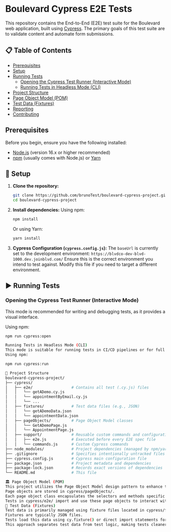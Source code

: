 # Boulevard Cypress E2E Tests

This repository contains the End-to-End (E2E) test suite for the Boulevard web application, built using [Cypress](https://www.cypress.io/). The primary goals of this test suite are to validate content and automate form submissions.

## 📋 Table of Contents

- [Prerequisites](#-prerequisites)
- [Setup](#-setup)
- [Running Tests](#-running-tests)
  - [Opening the Cypress Test Runner (Interactive Mode)](#opening-the-cypress-test-runner-interactive-mode)
  - [Running Tests in Headless Mode (CLI)](#running-tests-in-headless-mode-cli)
- [Project Structure](#-project-structure)
- [Page Object Model (POM)](#-page-object-model-pom)
- [Test Data (Fixtures)](#-test-data-fixtures)
- [Reporting](#-reporting)
- [Contributing](#-contributing)

##  Prerequisites

Before you begin, ensure you have the following installed:
*   [Node.js](https://nodejs.org/) (version 16.x or higher recommended)
*   [npm](https://www.npmjs.com/) (usually comes with Node.js) or [Yarn](https://yarnpkg.com/)

## 🚀 Setup

1.  **Clone the repository:**
    ```bash
    git clone https://github.com/brunoTest/boulevard-cypress-project.git
    cd boulevard-cypress-project
    ```

2.  **Install dependencies:**
    Using npm:
    ```bash
    npm install
    ```
    Or using Yarn:
    ```bash
    yarn install
    ```

3.  **Cypress Configuration (`cypress.config.js`):**
    The `baseUrl` is currently set to the development environment:
    `https://blvdco-dev-blvd-1000.dev.joinblvd.com/`
    Ensure this is the correct environment you intend to test against. Modify this file if you need to target a different environment.

## ▶️ Running Tests

### Opening the Cypress Test Runner (Interactive Mode)

This mode is recommended for writing and debugging tests, as it provides a visual interface.

Using npm:
```bash
npm run cypress:open

Running Tests in Headless Mode (CLI)
This mode is suitable for running tests in CI/CD pipelines or for full regression runs. Tests will run in a headless browser, and results will be output to the console. Videos and screenshots (on failure) are typically saved in cypress/videos/ and cypress/screenshots/ respectively.
Using npm:

npm run cypress:run

📁 Project Structure
boulevard-cypress-project/
├── cypress/
│   ├── e2e/                 # Contains all test (.cy.js) files
│   │   └── getADemo.cy.js
│   │   └── appointmentByEmail.cy.js
│   │   └── ...
│   ├── fixtures/            # Test data files (e.g., JSON)
│   │   └── getADemoData.json
│   │   └── appointmentData.json
│   ├── pageObjects/         # Page Object Model classes
│   │   └── GetADemoPage.js
│   │   └── AppointmentPage.js
│   ├── support/             # Reusable custom commands and configurations
│   │   ├── e2e.js           # Executed before every E2E spec file
│   │   └── commands.js      # Custom Cypress commands
├── node_modules/            # Project dependencies (managed by npm/yarn)
├── .gitignore               # Specifies intentionally untracked files
├── cypress.config.js        # Cypress main configuration file
├── package.json             # Project metadata and dependencies
├── package-lock.json        # Records exact versions of dependencies
└── README.md                # This file

🏛️ Page Object Model (POM)
This project utilizes the Page Object Model design pattern to enhance test maintenance and readability.
Page objects are stored in cypress/pageObjects/.
Each page object class encapsulates the selectors and methods specific to a particular page or component of the application.
Tests in cypress/e2e/ import and use these page objects to interact with the application.
💾 Test Data (Fixtures)
Test data is primarily managed using fixture files located in cypress/fixtures/.
Fixtures are typically JSON files.
Tests load this data using cy.fixture() or direct import statements for synchronous access.
This approach separates test data from test logic, making tests cleaner and data easier to manage.